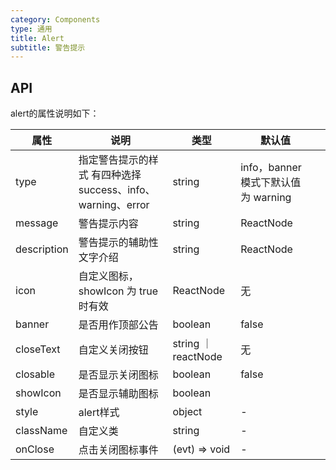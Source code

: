 ```yaml
---
category: Components
type: 通用
title: Alert
subtitle: 警告提示
---
```


## API


alert的属性说明如下：

| 属性 | 说明 | 类型 | 默认值 |  |
| --- | --- | --- | --- | --- |
| type | 指定警告提示的样式 有四种选择 success、info、warning、error| string | info，banner 模式下默认值为 warning |
| message | 警告提示内容 | string | ReactNode |  |
| description | 警告提示的辅助性文字介绍  | string|ReactNode |  |
| icon | 自定义图标，showIcon 为 true 时有效 | ReactNode | 无|
| banner | 是否用作顶部公告 | boolean | false |
| closeText | 自定义关闭按钮 | string ｜ reactNode | 无 |
| closable | 是否显示关闭图标 | boolean | false |
| showIcon | 是否显示辅助图标 | boolean  |
| style | alert样式 | object | - |
|className| 自定义类 | string| -|
|onClose|点击关闭图标事件|(evt) => void| -|
